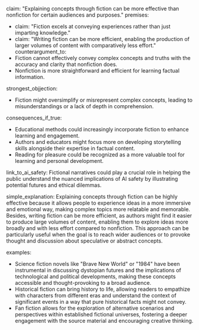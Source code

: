 claim: "Explaining concepts through fiction can be more effective than nonfiction for certain audiences and purposes."
premises:
  - claim: "Fiction excels at conveying experiences rather than just imparting knowledge."
  - claim: "Writing fiction can be more efficient, enabling the production of larger volumes of content with comparatively less effort."
counterargument_to:
  - Fiction cannot effectively convey complex concepts and truths with the accuracy and clarity that nonfiction does.
  - Nonfiction is more straightforward and efficient for learning factual information.

strongest_objjection:
  - Fiction might oversimplify or misrepresent complex concepts, leading to misunderstandings or a lack of depth in comprehension.

consequences_if_true:
  - Educational methods could increasingly incorporate fiction to enhance learning and engagement.
  - Authors and educators might focus more on developing storytelling skills alongside their expertise in factual content.
  - Reading for pleasure could be recognized as a more valuable tool for learning and personal development.

link_to_ai_safety: Fictional narratives could play a crucial role in helping the public understand the nuanced implications of AI safety by illustrating potential futures and ethical dilemmas.

simple_explanation: Explaining concepts through fiction can be highly effective because it allows people to experience ideas in a more immersive and emotional way, making complex topics more relatable and memorable. Besides, writing fiction can be more efficient, as authors might find it easier to produce large volumes of content, enabling them to explore ideas more broadly and with less effort compared to nonfiction. This approach can be particularly useful when the goal is to reach wider audiences or to provoke thought and discussion about speculative or abstract concepts.

examples:
  - Science fiction novels like "Brave New World" or "1984" have been instrumental in discussing dystopian futures and the implications of technological and political developments, making these concepts accessible and thought-provoking to a broad audience.
  - Historical fiction can bring history to life, allowing readers to empathize with characters from different eras and understand the context of significant events in a way that pure historical facts might not convey.
  - Fan fiction allows for the exploration of alternative scenarios and perspectives within established fictional universes, fostering a deeper engagement with the source material and encouraging creative thinking.